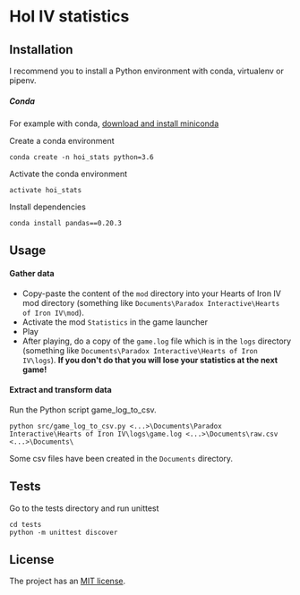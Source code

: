 # HoI IV statistics

## Installation

I recommend you to install a Python environment with conda, virtualenv or pipenv.

##### Conda
For example with conda, 
[download and install miniconda](https://docs.conda.io/en/latest/miniconda.html)

Create a conda environment
```
conda create -n hoi_stats python=3.6
```

Activate the conda environment
```
activate hoi_stats
```

Install dependencies
```
conda install pandas==0.20.3
```

## Usage

#### Gather data

* Copy-paste the content of the `mod` directory into your Hearts of Iron IV mod directory
(something like `Documents\Paradox Interactive\Hearts of Iron IV\mod`).
* Activate the mod `Statistics` in the game launcher
* Play
* After playing, do a copy of the `game.log` file which is in the `logs` directory 
(something like `Documents\Paradox Interactive\Hearts of Iron IV\logs`).
**If you don't do that you will lose your statistics at the next game!**

#### Extract and transform data

Run the Python script game_log_to_csv.

```
python src/game_log_to_csv.py <...>\Documents\Paradox Interactive\Hearts of Iron IV\logs\game.log <...>\Documents\raw.csv <...>\Documents\ 
```

Some csv files have been created in the `Documents` directory.
## Tests

Go to the tests directory and run unittest
```
cd tests
python -m unittest discover
```

## License

The project has an [MIT license](Licence.md).
